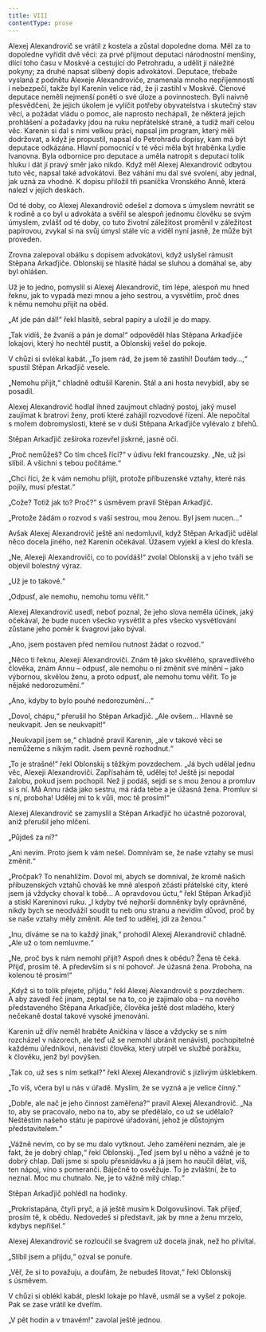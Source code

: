 ```yaml
---
title: VIII
contentType: prose
---
```


Alexej Alexandrovič se vrátil z kostela a zůstal dopoledne doma. Měl za to dopoledne vyřídit dvě věci: za prvé přijmout deputaci národnostní menšiny, dlící toho času v Moskvě a cestující do Petrohradu, a udělit jí náležité pokyny; za druhé napsat slíbený dopis advokátovi. Deputace, třebaže vyslaná z podnětu Alexeje Alexandroviče, znamenala mnoho nepříjemností i nebezpečí, takže byl Karenin velice rád, že ji zastihl v Moskvě. Členové deputace neměli nejmenší ponětí o své úloze a povinnostech. Byli naivně přesvědčeni, že jejich úkolem je vylíčit potřeby obyvatelstva i skutečný stav věcí, a požádat vládu o pomoc, ale naprosto nechápali, že některá jejich prohlášení a požadavky jdou na ruku nepřátelské straně, a tudíž maří celou věc. Karenin si dal s nimi velkou práci, napsal jim program, který měli dodržovat, a když je propustil, napsal do Petrohradu dopisy, kam má být deputace odkázána. Hlavní pomocnicí v té věci měla být hraběnka Lydie Ivanovna. Byla odbornice pro deputace a uměla natropit s deputací tolik hluku i dát jí pravý směr jako nikdo. Když měl Alexej Alexandrovič odbytou tuto věc, napsal také advokátovi. Bez váhání mu dal své svolení, aby jednal, jak uzná za vhodné. K dopisu přiložil tři psaníčka Vronského Anně, která nalezl v jejích deskách.

Od té doby, co Alexej Alexandrovič odešel z domova s úmyslem nevrátit se k rodině a co byl u advokáta a svěřil se alespoň jednomu člověku se svým úmyslem, zvlášť od té doby, co tuto životní záležitost proměnil v záležitost papírovou, zvykal si na svůj úmysl stále víc a viděl nyní jasně, že může být proveden.

Zrovna zalepoval obálku s dopisem advokátovi, když uslyšel rámusit Stěpana Arkaďjiče. Oblonskij se hlasitě hádal se sluhou a domáhal se, aby byl ohlášen.

Už je to jedno, pomyslil si Alexej Alexandrovič, tím lépe, alespoň mu hned řeknu, jak to vypadá mezi mnou a jeho sestrou, a vysvětlím, proč dnes k němu nemohu přijít na oběd.

„Ať jde pán dál!“ řekl hlasitě, sebral papíry a uložil je do mapy.

„Tak vidíš, že žvaníš a pán je doma!“ odpověděl hlas Stěpana Arka­ďjiče lokajovi, který ho nechtěl pustit, a Oblonskij vešel do pokoje.

V chůzi si svlékal kabát. „To jsem rád, že jsem tě zastihl! Doufám tedy…,“ spustil Stěpan Arkaďjič vesele.

„Nemohu přijít,“ chladně odtušil Karenin. Stál a ani hosta nevybídl, aby se posadil.

Alexej Alexandrovič hodlal ihned zaujmout chladný postoj, jaký musel zaujímat k bratrovi ženy, proti které zahájil rozvodové řízení. Ale nepočítal s mořem dobromyslosti, které se v duši Stěpana Arkaďjiče vylévalo z břehů.

Stěpan Arkaďjič zeširoka rozevřel jiskrné, jasné oči.

„Proč nemůžeš? Co tím chceš říci?“ v údivu řekl francouzsky. „Ne, už jsi slíbil. A všichni s tebou počítáme.“

„Chci říci, že k vám nemohu přijít, protože příbuzenské vztahy, které nás pojily, musí přestat.“

„Cože? Totiž jak to? Proč?“ s úsměvem pravil Stěpan Arkaďjič.

„Protože žádám o rozvod s vaší sestrou, mou ženou. Byl jsem nucen…“

Avšak Alexej Alexandrovič ještě ani nedomluvil, když Stěpan Arkaďjič udělal něco docela jiného, než Karenin očekával. Úžasem vyjekl a klesl do křesla.

„Ne, Alexeji Alexandroviči, co to povídáš!“ zvolal Oblonskij a v jeho tváři se objevil bolestný výraz.

„Už je to takové.“

„Odpusť, ale nemohu, nemohu tomu věřit.“

Alexej Alexandrovič usedl, neboť poznal, že jeho slova neměla účinek, jaký očekával, že bude nucen všecko vysvětlit a přes všecko vysvětlování zůstane jeho poměr k švagrovi jako býval.

„Ano, jsem postaven před nemilou nutnost žádat o rozvod.“

„Něco ti řeknu, Alexeji Alexandroviči. Znám tě jako skvělého, spravedlivého člověka, znám Annu – odpusť, ale nemohu o ní změnit své mínění – jako výbornou, skvělou ženu, a proto odpusť, ale nemohu tomu věřit. To je nějaké nedorozumění.“

„Ano, kdyby to bylo pouhé nedorozumění…“

„Dovol, chápu,“ přerušil ho Stěpan Arkaďjič. „Ale ovšem… Hlavně se neukvapit. Jen se neukvapit!“

„Neukvapil jsem se,“ chladně pravil Karenin, „ale v takové věci se nemůžeme s nikým radit. Jsem pevně rozhodnut.“

„To je strašné!“ řekl Oblonskij s těžkým povzdechem. „Já bych udělal jednu věc, Alexeji Alexandroviči. Zapřísahám tě, udělej to! Ještě jsi nepodal žalobu, pokud jsem pochopil. Než ji podáš, sejdi se s mou ženou a promluv si s ní. Má Annu ráda jako sestru, má ráda tebe a je úžasná žena. Promluv si s ní, proboha! Udělej mi to k vůli, moc tě prosím!“

Alexej Alexandrovič se zamyslil a Stěpan Arkaďjič ho účastně pozoroval, aniž přerušil jeho mlčení.

„Půjdeš za ní?“

„Ani nevím. Proto jsem k vám nešel. Domnívám se, že naše vztahy se musí změnit.“

„Pročpak? To nenahlížím. Dovol mi, abych se domníval, že kromě našich příbuzenských vztahů chováš ke mně alespoň zčásti přátelské city, které jsem já vždycky choval k tobě… A opravdovou úctu,“ řekl Stěpan Arkaďjič a stiskl Kareninovi ruku. „I kdyby tvé nejhorší domněnky byly oprávněné, nikdy bych se neodvážil soudit tu neb onu stranu a nevidím důvod, proč by se naše vztahy měly změnit. Ale teď to udělej, jdi za ženou.“

„Inu, díváme se na to každý jinak,“ prohodil Alexej Alexandrovič chladně. „Ale už o tom nemluvme.“

„Ne, proč bys k nám nemohl přijít? Aspoň dnes k obědu? Žena tě čeká. Přijď, prosím tě. A především si s ní pohovoř. Je úžasná žena. Proboha, na kolenou tě prosím!“

„Když si to tolik přejete, přijdu,“ řekl Alexej Alexandrovič s povzdechem. A aby zavedl řeč jinam, zeptal se na to, co je zajímalo oba – na nového představeného Stěpana Arkaďjiče, člověka ještě dost mladého, který nečekaně dostal takové vysoké jmenování.

Karenin už dřív neměl hraběte Aničkina v lásce a vždycky se s ním rozcházel v názorech, ale teď už se nemohl ubránit nenávisti, pochopitelné každému úředníkovi, nenávisti člověka, který utrpěl ve službě porážku, k člověku, jenž byl povýšen.

„Tak co, už ses s ním setkal?“ řekl Alexej Alexandrovič s jizlivým úšklebkem.

„To víš, včera byl u nás v úřadě. Myslím, že se vyzná a je velice činný.“

„Dobře, ale nač je jeho činnost zaměřena?“ pravil Alexej Alexandrovič. „Na to, aby se pracovalo, nebo na to, aby se předělalo, co už se udělalo? Neštěstím našeho státu je papírové úřadování, jehož je důstojným představitelem.“

„Vážně nevím, co by se mu dalo vytknout. Jeho zaměření neznám, ale je fakt, že je dobrý chlap,“ řekl Oblonskij. „Teď jsem byl u něho a vážně je to dobrý chlap. Dali jsme si spolu přesnídávku a já jsem ho naučil dělat, víš, ten nápoj, víno s pomeranči. Báječně to osvěžuje. To je zvláštní, že to neznal. Moc mu chutnalo. Ne, je to vážně milý chlap.“

Stěpan Arkaďjič pohlédl na hodinky.

„Prokristapána, čtyři pryč, a já ještě musím k Dolgovušinovi. Tak přijeď, prosím tě, k obědu. Nedovedeš si představit, jak by mne a ženu mrzelo, kdybys nepřišel.“

Alexej Alexandrovič se rozloučil se švagrem už docela jinak, než ho přivítal.

„Slíbil jsem a přijdu,“ ozval se ponuře.

„Věř, že si to považuju, a doufám, že nebudeš litovat,“ řekl Oblonskij s úsměvem.

V chůzi si oblékl kabát, pleskl lokaje po hlavě, usmál se a vyšel z pokoje. Pak se zase vrátil ke dveřím.

„V pět hodin a v tmavém!“ zavolal ještě jednou.
